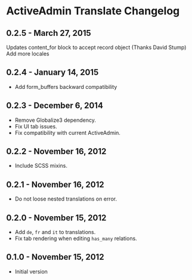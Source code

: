 # ActiveAdmin Translate Changelog

## 0.2.5 - March 27, 2015

Updates content_for block to accept record object (Thanks David Stump)
Add more locales

## 0.2.4 - January 14, 2015

- Add form_buffers backward compatibility


## 0.2.3 - December 6, 2014

- Remove Globalize3 dependency.
- Fix UI tab issues.
- Fix compatibility with current ActiveAdmin.

## 0.2.2 - November 16, 2012

- Include SCSS mixins.

## 0.2.1 - November 16, 2012

- Do not loose nested translations on error.

## 0.2.0 - November 15, 2012

- Add `de`, `fr` and `it` to translations.
- Fix tab rendering when editing `has_many` relations.

## 0.1.0 - November 15, 2012

- Initial version
